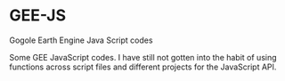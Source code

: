 # GEE-JS
Gogole Earth Engine Java Script codes

Some GEE JavaScript codes. I have still not gotten into the habit of using functions across script files and different projects for the 
JavaScript API. 

